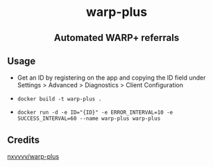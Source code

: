 <div align=center>

# warp-plus

## Automated WARP+ referrals

</div>

## Usage

-   Get an ID by registering on the app and copying the ID field under Settings > Advanced > Diagnostics > Client Configuration
-   ```
    docker build -t warp-plus .
    ```
-   ```
    docker run -d -e ID="{ID}" -e ERROR_INTERVAL=10 -e SUCCESS_INTERVAL=60 --name warp-plus warp-plus
    ```

## Credits

[nxvvvv/warp-plus](https://github.com/nxvvvv/warp-plus)
